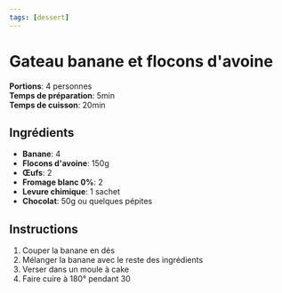 ```yaml
---
tags: [dessert]
---
```

# Gateau banane et flocons d'avoine
<CenteredImage :src="$withBase('/images/recettes/gateau_banane_avoine.jpg')" alt="recette" width="500" />

**Portions**: 4 personnes<br>
**Temps de préparation**: 5min<br>
**Temps de cuisson**: 20min<br>

## Ingrédients
- **Banane**: 4
- **Flocons d'avoine**: 150g
- **Œufs**: 2
- **Fromage blanc 0%**: 2
- **Levure chimique**: 1 sachet
- **Chocolat**: 50g ou quelques pépites

## Instructions
1. Couper la banane en dés
2. Mélanger la banane avec le reste des ingrédients
3. Verser dans un moule à cake
4. Faire cuire à 180° pendant 30

